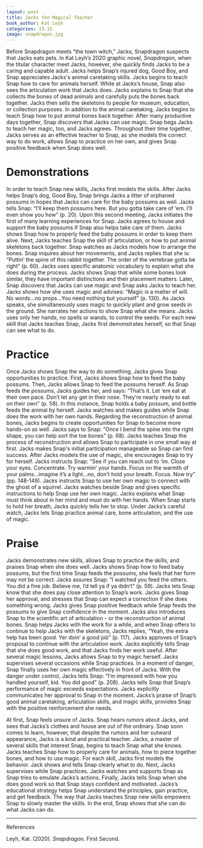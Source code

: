 ```yaml
---
layout: post
title: Jacks the Magical Teacher
book_author: Kat Leyh
categories: 13-15
image: snapdragon.jpg
---
```


Before Snapdragon meets “the town witch,” Jacks, Snapdragon suspects that Jacks
eats pets. In Kat Leyh’s 2020 graphic novel, _Snapdragon_, when the titular character
meet Jacks, however, she quickly finds Jacks to be a caring and capable
adult. Jacks helps Snap’s injured dog, Good Boy, and Snap appreciates Jacks's animal caretaking skills. Jacks begins to teach Snap how to care for
animals herself. While at Jacks’s house, Snap also sees the articulation work
that Jacks does. Jacks explains to Snap that she collects the bones of dead
animals and carefully puts the bones back together. Jacks then sells the
skeletons to people for museum, education, or collection purposes. In addition to
the animal caretaking, Jacks begins to teach Snap how to put animal bones back
together. After many productive days together, Snap discovers that Jacks can use
magic. Snap begs Jacks to teach her magic, too, and Jacks agrees. Throughout
their time together, Jacks serves as an effective teacher to Snap, as she
models the correct way to do work, allows Snap to practice on her own, and gives
Snap positive feedback when Snap does well.

# Demonstrations

In order to teach Snap new skills, Jacks first models the skills. After Jacks
helps Snap’s dog, Good Boy, Snap brings Jacks a litter of orphaned possums in
hopes that Jacks can care for the baby possums as well. Jacks tells Snap: “I’ll
keep them possums here. But you gotta take care of ‘em. I’ll even show you how”
(p. 20). Upon this second meeting, Jacks initiates the first of many learning
experiences for Snap. Jacks agrees to house and support the baby possums if Snap
also helps take care of them. Jacks shows Snap how to properly feed the baby
possums in order to keep them alive. Next, Jacks teaches Snap the skill of articulation, or how to put animal skeletons back together. Snap watches as
Jacks models how to arrange the bones. Snap inquires about her movements, and
Jacks replies that she is: “Puttin’ the spine of this rabbit together. The order
of the vertebrae gotta be right” (p. 60). Jacks uses specific anatomic vocabulary
to explain what she does during the process. Jacks shows Snap that while some
bones look similar, they have important distinctions and their placement
matters. Later, Snap discovers that Jacks can use magic and Snap asks Jacks to
teach her. Jacks shows how she uses magic and advises: “Magic is a matter of
will. No words…no props…You need nothing but yourself” (p. 130). As Jacks
speaks, she simultaneously uses magic to quickly plant and grow seeds in the
ground. She narrates her actions to show Snap what she means. Jacks uses only
her hands, no spells or wands, to control the seeds. For each new skill that
Jacks teaches Snap, Jacks first demonstrates herself, so that Snap can see what
to do.

# Practice

Once Jacks shows Snap the way to do something, Jacks gives Snap opportunities to
practice.  First, Jacks shows Snap how to feed the baby possums. Then, Jacks
allows Snap to feed the possums herself. As Snap feeds the possums, Jacks guides
her, and says: “That’s it. Let ‘em eat at their own pace. Don’t let any get in
their nose. They’re nearly ready to eat on their own” (p. 58). In this instance,
Snap holds a baby possum, and bottle feeds the animal by herself. Jacks
watches and makes guides while Snap does the work with her own hands. Regarding the reconstruction of animal
bones, Jacks begins to create opportunities for Snap to become more hands-on as
well. Jacks says to Snap: “Once I bend the spine into the right shape, you can
help sort the toe bones” (p. 68). Jacks teaches Snap the process of
reconstruction and allows Snap to participate in one small way at first. Jacks makes Snap's initial participation manageable so Snap can find success. After
Jacks models the use of magic, she encourages Snap to try for herself. Jacks
instructs Snap: “See if you can reach out to ‘im. Close your eyes. Concentrate.
Try warmin’ your hands. Focus on the warmth of your palms…imagine it’s a
light…no, don't hold your breath. Focus. Now try” (pp. 148-149). Jacks instructs
Snap to use her own magic to connect with the ghost of a squirrel. Jacks watches
beside Snap and gives specific instructions to help Snap use her own magic.
Jacks explains what Snap must think about in her mind and must do with her
hands. When Snap starts to hold her breath, Jacks quickly tells her to stop.
Under Jacks’s careful watch, Jacks lets Snap practice animal care, bone
articulation, and the use of magic.

# Praise

Jacks demonstrates new skills, allows Snap to practice the skills, and praises
Snap when she does well. Jacks shows Snap how to feed baby possums, but the
first time Snap feeds the possums, she feels that her form may not be correct.
Jacks assures Snap: “I watched you feed the others. You did a fine job. Believe
me, I’d tell ya if ya didn’t” (p. 59). Jacks lets Snap know that she does pay
close attention to Snap’s work. Jacks gives Snap her approval, and stresses that
Snap can expect a correction if she does something wrong. Jacks gives Snap
positive feedback while Snap feeds the possums to give Snap confidence in the
moment. Jacks also introduces Snap to the scientific art of articulation - or
the reconstruction of animal bones. Snap helps Jacks with the work for a while,
and when Snap offers to continue to help Jacks with the skeletons, Jacks
replies, “Yeah, the extra help has been good. Yer doin’ a good job” (p. 117).
Jacks approves of Snap’s proposal to continue with the articulation work. Jacks
explicitly tells Snap that she does good work, and that Jacks finds her work
useful. After several magic lessons, Jacks allows Snap to try magic herself.
Jacks supervises several occasions while Snap practices. In a moment of danger,
Snap finally uses her own magic effectively in front of Jacks. With the danger
under control, Jacks tells Snap: “I’m impressed with how you handled yourself,
kid. You did good” (p. 208). Jacks tells Snap that Snap’s performance of magic
exceeds expectations. Jacks explicitly communicates her approval to Snap in the
moment. Jacks’s praise of Snap’s good animal caretaking, articulation skills,
and magic skills, provides Snap with the positive reinforcement she needs.

At first, Snap feels unsure of Jacks. Snap hears rumors about Jacks, and sees
that Jacks’s clothes and house are out of the ordinary. Snap soon comes to
learn, however, that despite the rumors and her outward appearance, Jacks is a
kind and practical teacher. Jacks, a master of several skills that interest
Snap, begins to teach Snap what she knows. Jacks teaches Snap how to properly
care for animals, how to piece together bones, and how to use magic. For each
skill, Jacks first models the behavior. Jack shows and tells Snap clearly what
to do. Next, Jacks supervises while Snap practices. Jacks watches and supports
Snap as Snap tries to emulate Jacks’s actions. Finally, Jacks tells Snap when
she does good work so that Snap stays confident and motivated. Jacks’s
educational strategy helps Snap understand the principles, gain practice, and
get feedback. The way that Jacks teaches Snap new skills empowers Snap to slowly
master the skills. In the end, Snap shows that she can do what Jacks can do.

---
References

Leyh, Kat. (2020). _Snapdragon_. First Second.
